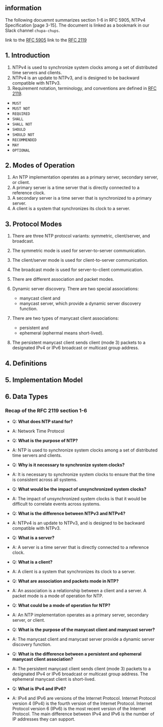 ## information

The following docuemnt summarizes section 1-6 in RFC 5905, NTPv4 Specification [page 3-15]. The document is linked as a bookmark in our Slack channel `chupa-chups`.

link to the [RFC 5905](https://datatracker.ietf.org/doc/html/rfc5905#ref-ref9)
link to the [RFC 2119](https://datatracker.ietf.org/doc/html/rfc2119)

## 1. Introduction

1. NTPv4 is used to synchronize system clocks among a set of distributed time servers and clients.
2. NTPv4 is an update to NTPv3, and is designed to be backward compatible with NTPv3.
3. Requirement notation, terminology, and conventions are defined in [RFC 2119](https://datatracker.ietf.org/doc/html/rfc2119).

- `MUST`
- `MUST NOT`
- `REQUIRED`
- `SHALL`
- `SHALL NOT`
- `SHOULD`
- `SHOULD NOT`
- `RECOMMENDED`
- `MAY`
- `OPTIONAL`

## 2. Modes of Operation

1. An NTP implementation operates as a primary server, secondary server, or client.
2. A primary server is a time server that is directly connected to a reference clock.
3. A secondary server is a time server that is synchronized to a primary server.
4. A client is a system that synchronizes its clock to a server.

## 3. Protocol Modes

1. There are three NTP protocol variants: symmetric, client/server, and broadcast.
2. The symmetric mode is used for server-to-server communication.
3. The client/server mode is used for client-to-server communication.
4. The broadcast mode is used for server-to-client communication.
5. There are different association and packet modes.
6. Dynamic server discovery. There are two special associations:

   - manycast client and
   - manycast server, which provide a dynamic server discovery function.

7. There are two types of manycast client associations:

   - persistent and
   - ephemeral (ephermal means short-lived).

8. The persistent manycast client sends client (mode 3) packets to a designated IPv4 or IPv6 broadcast or multicast group address.

## 4. Definitions

## 5. Implementation Model

## 6. Data Types

### Recap of the RFC 2119 section 1-6

- Q: **What does NTP stand for?**
- A: Network Time Protocol

- Q: **What is the purpose of NTP?**
- A: NTP is used to synchronize system clocks among a set of distributed time servers and clients.

- Q: **Why is it necessary to synchronize system clocks?**
- A: It is necessary to synchronize system clocks to ensure that the time is consistent across all systems.

- Q: **What would be the impact of unsynchronized system clocks?**
- A: The impact of unsynchronized system clocks is that it would be difficult to correlate events across systems.

- Q: **What is the difference between NTPv3 and NTPv4?**
- A: NTPv4 is an update to NTPv3, and is designed to be backward compatible with NTPv3.

- Q: **What is a server?**
- A: A server is a time server that is directly connected to a reference clock.

- Q: **What is a client?**
- A: A client is a system that synchronizes its clock to a server.

- Q: **What are association and packets mode in NTP?**
- A: An association is a relationship between a client and a server. A packet mode is a mode of operation for NTP.

- Q: **What could be a mode of operation for NTP?**
- A: An NTP implementation operates as a primary server, secondary server, or client.

- Q: **What is the purpose of the manycast client and manycast server?**
- A: The manycast client and manycast server provide a dynamic server discovery function.

- Q: **What is the difference between a persistent and ephemeral manycast client association?**
- A: The persistent manycast client sends client (mode 3) packets to a designated IPv4 or IPv6 broadcast or multicast group address. The ephemeral manycast client is short-lived.

- Q: **What is IPv4 and IPv6?**
- A: IPv4 and IPv6 are versions of the Internet Protocol. Internet Protocol version 4 (IPv4) is the fourth version of the Internet Protocol. Internet Protocol version 6 (IPv6) is the most recent version of the Internet Protocol. The main difference between IPv4 and IPv6 is the number of IP addresses they can support.

